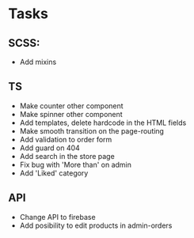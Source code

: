 # Tasks

## SCSS:
- Add mixins

## TS
- Make counter other component
- Make spinner other component
- Add templates, delete hardcode in the HTML fields
- Make smooth transition on the page-routing
- Add validation to order form
- Add guard on 404
- Add search in the store page
- Fix bug with 'More than' on admin
- Add 'Liked' category

## API
- Change API to firebase
- Add posibility to edit products in admin-orders
